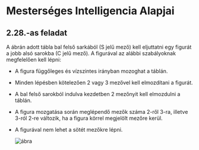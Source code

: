 # Mesterséges Intelligencia Alapjai 

## 2.28.-as feladat

A ábrán adott tábla bal felső sarkából (S jelű mező) kell eljuttatni egy
figurát a jobb alsó sarokba (C jelű mező). A figurával az alábbi szabályoknak
megfelelően kell lépni:
  - A figura függőleges és vízszintes irányban mozoghat a táblán.
  -  Minden lépésben kötelezően 2 vagy 3 mezővel kell elmozdítani a figurát.
  -  A bal felső sarokból indulva kezdetben 2 mezőnyit kell elmozdulni a táblán.
  -  A figura mozgatása során meglépendő mezők száma 2-ről 3-ra, illetve 3-ról 2-re változik, ha a figura körrel megjelölt mezőre kerül.
  -  A figurával nem lehet a sötét mezőkre lépni.

        ![ábra](https://imgur.com/oHtXOId.png)
